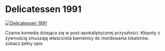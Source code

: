 Delicatessen 1991 
=============
[![Delicatessen 1991 ](http://vidos.pl/images/player.gif)](http://vidos.pl/delicatessen-1991)

 Czarna komedia dziejąca się w post-apokaliptycznej przyszłości. Kłopoty z żywnością zmuszają właściciela kamienicy do mordowania lokatorów. zobacz pełny opis
